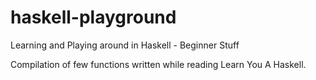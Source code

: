 # haskell-playground
Learning and Playing around in Haskell - Beginner Stuff

Compilation of few functions written while reading Learn You A Haskell.
